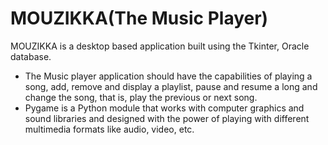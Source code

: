 # MOUZIKKA(The Music Player)

MOUZIKKA is a desktop based application built using the Tkinter, Oracle database.
* The Music player application should have the capabilities of playing a song, add, remove and display a playlist, pause and resume a long and change the song, that is, play the previous or next song.
* Pygame is a Python module that works with computer graphics and sound libraries and designed with the power of playing with different multimedia formats like audio, video, etc.
